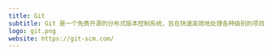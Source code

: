 ```yaml
---
title: Git
subtitle: Git 是一个免费开源的分布式版本控制系统，旨在快速高效地处理各种级别的项目。
logo: git.png
website: https://git-scm.com/
---
```


